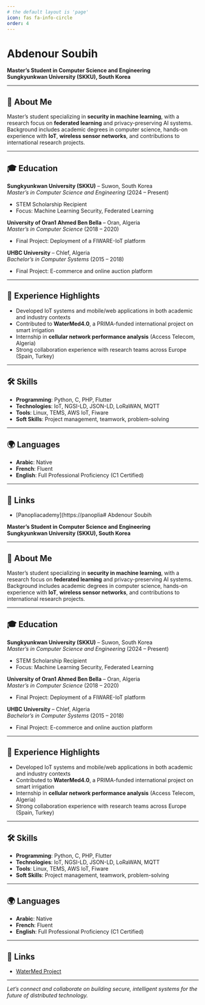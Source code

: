 ```yaml
---
# the default layout is 'page'
icon: fas fa-info-circle
order: 4
---
```


# Abdenour Soubih

**Master’s Student in Computer Science and Engineering**  
**Sungkyunkwan University (SKKU), South Korea**

---

## 🧠 About Me

Master’s student specializing in **security in machine learning**, with a research focus on **federated learning** and privacy-preserving AI systems. Background includes academic degrees in computer science, hands-on experience with **IoT**, **wireless sensor networks**, and contributions to international research projects.

---

## 🎓 Education

**Sungkyunkwan University (SKKU)** – Suwon, South Korea  
*Master’s in Computer Science and Engineering* (2024 – Present)  
- STEM Scholarship Recipient  
- Focus: Machine Learning Security, Federated Learning

**University of Oran1 Ahmed Ben Bella** – Oran, Algeria  
*Master’s in Computer Science* (2018 – 2020)  
- Final Project: Deployment of a FIWARE-IoT platform

**UHBC University** – Chlef, Algeria  
*Bachelor’s in Computer Systems* (2015 – 2018)  
- Final Project: E-commerce and online auction platform

---

## 💼 Experience Highlights

- Developed IoT systems and mobile/web applications in both academic and industry contexts  
- Contributed to **WaterMed4.0**, a PRIMA-funded international project on smart irrigation  
- Internship in **cellular network performance analysis** (Access Telecom, Algeria)  
- Strong collaboration experience with research teams across Europe (Spain, Turkey)

---

## 🛠️ Skills

- **Programming**: Python, C, PHP, Flutter  
- **Technologies**: IoT, NGSI-LD, JSON-LD, LoRaWAN, MQTT  
- **Tools**: Linux, TEMS, AWS IoT, Fiware  
- **Soft Skills**: Project management, teamwork, problem-solving

---

## 🌍 Languages

- **Arabic**: Native  
- **French**: Fluent  
- **English**: Full Professional Proficiency (C1 Certified)

---

## 🔗 Links

- [Panopliacademy](https://panoplia# Abdenour Soubih

**Master’s Student in Computer Science and Engineering**  
**Sungkyunkwan University (SKKU), South Korea**

---

## 🧠 About Me

Master’s student specializing in **security in machine learning**, with a research focus on **federated learning** and privacy-preserving AI systems. Background includes academic degrees in computer science, hands-on experience with **IoT**, **wireless sensor networks**, and contributions to international research projects.

---

## 🎓 Education

**Sungkyunkwan University (SKKU)** – Suwon, South Korea  
*Master’s in Computer Science and Engineering* (2024 – Present)  
- STEM Scholarship Recipient  
- Focus: Machine Learning Security, Federated Learning

**University of Oran1 Ahmed Ben Bella** – Oran, Algeria  
*Master’s in Computer Science* (2018 – 2020)  
- Final Project: Deployment of a FIWARE-IoT platform

**UHBC University** – Chlef, Algeria  
*Bachelor’s in Computer Systems* (2015 – 2018)  
- Final Project: E-commerce and online auction platform

---

## 💼 Experience Highlights

- Developed IoT systems and mobile/web applications in both academic and industry contexts  
- Contributed to **WaterMed4.0**, a PRIMA-funded international project on smart irrigation  
- Internship in **cellular network performance analysis** (Access Telecom, Algeria)  
- Strong collaboration experience with research teams across Europe (Spain, Turkey)

---

## 🛠️ Skills

- **Programming**: Python, C, PHP, Flutter  
- **Technologies**: IoT, NGSI-LD, JSON-LD, LoRaWAN, MQTT  
- **Tools**: Linux, TEMS, AWS IoT, Fiware  
- **Soft Skills**: Project management, teamwork, problem-solving

---

## 🌍 Languages

- **Arabic**: Native  
- **French**: Fluent  
- **English**: Full Professional Proficiency (C1 Certified)

---

## 🔗 Links


- [WaterMed Project](https://www.watermed-project.eu)

---

*Let’s connect and collaborate on building secure, intelligent systems for the future of distributed technology.*
